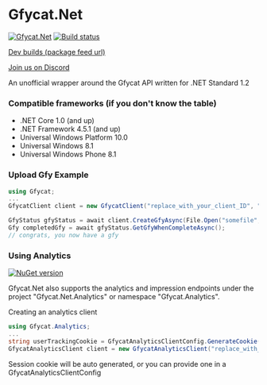# Gfycat.Net
[![Gfycat.Net](https://badge.fury.io/nu/Gfycat.Net.svg)](https://badge.fury.io/nu/Gfycat.Net)
[![Build status](https://ci.appveyor.com/api/projects/status/ker3kcw9oht360lf?svg=true)](https://ci.appveyor.com/project/ObsidianMinor/gfycat-net)

[Dev  builds (package feed url)](https://www.myget.org/F/gfycat-net/api/v3/index.json)

[Join us on Discord](https://discord.gg/spvBGyn)

An unofficial wrapper around the Gfycat API written for .NET Standard 1.2

### Compatible frameworks (if you don't know the table)
* .NET Core 1.0 (and up)
* .NET Framework 4.5.1 (and up)
* Universal Windows Platform 10.0
* Universal Windows 8.1
* Universal Windows Phone 8.1

### Upload Gfy Example
```csharp
using Gfycat;
...
GfycatClient client = new GfycatClient("replace_with_your_client_ID", "replace_with_your_client_secret"); // client authentication happens during first 401

GfyStatus gfyStatus = await client.CreateGfyAsync(File.Open("somefile", FileMode.Open));
Gfy completedGfy = await gfyStatus.GetGfyWhenCompleteAsync();
// congrats, you now have a gfy
```

### Using Analytics
[![NuGet version](https://badge.fury.io/nu/Gfycat.Net.Analytics.svg)](https://badge.fury.io/nu/Gfycat.Net.Analytics)

Gfycat.Net also supports the analytics and impression endpoints under the project "Gfycat.Net.Analytics" or namespace "Gfycat.Analytics".

Creating an analytics client
```csharp
using Gfycat.Analytics;
...
string userTrackingCookie = GfycatAnalyticsClientConfig.GenerateCookie(); // not required
GfycatAnalyticsClient client = new GfycatAnalyticsClient("replace_with_app_name", "replace_with_any_app_identification", replaceWithAppVersion, userTrackingCookie); // the cookie may also be null
```
Session cookie will be auto generated, or you can provide one in a GfycatAnalyticsClientConfig

